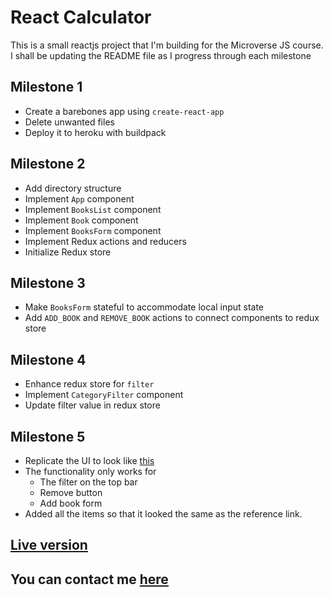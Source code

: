 # React Calculator

This is a small reactjs project that I'm building for the Microverse JS course. I shall be updating the README file as I progress through each milestone

## Milestone 1

- Create a barebones app using `create-react-app`
- Delete unwanted files
- Deploy it to heroku with buildpack

## Milestone 2

- Add directory structure
- Implement `App` component
- Implement `BooksList` component
- Implement `Book` component
- Implement `BooksForm` component
- Implement Redux actions and reducers
- Initialize Redux store

## Milestone 3

- Make `BooksForm` stateful to accommodate local input state
- Add `ADD_BOOK` and `REMOVE_BOOK` actions to connect components to redux store

## Milestone 4

- Enhance redux store for `filter`
- Implement `CategoryFilter` component
- Update filter value in redux store

## Milestone 5

- Replicate the UI to look like [this](https://app.zeplin.io/project/5b35a9e13227086040f8eb75/screen/5b695e29bb8c844f118f9378)
- The functionality only works for
  - The filter on the top bar
  - Remove button
  - Add book form
- Added all the items so that it looked the same as the reference link.

## [Live version](https://micro-bookstore.herokuapp.com/)

## You can contact me [here](shivamkaushikofficial@gmail.com)
